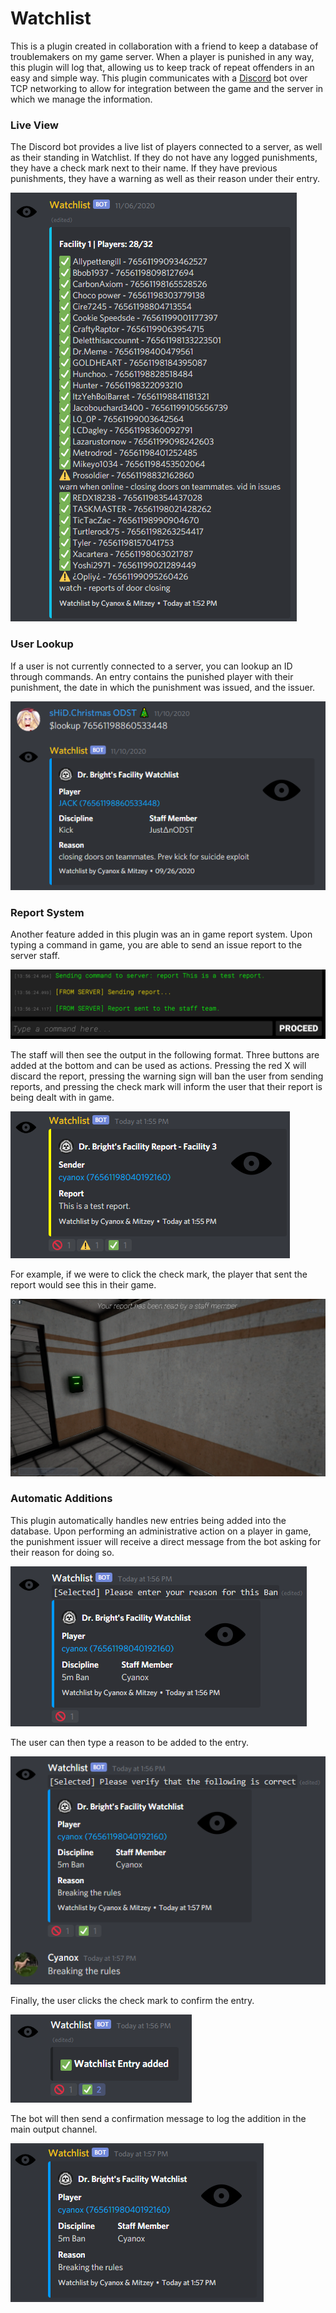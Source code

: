 # Watchlist
This is a plugin created in collaboration with a friend to keep a database of troublemakers on my game server. When a player is punished in any way, this plugin will log that, allowing us to keep track of repeat offenders in an easy and simple way. This plugin communicates with a [Discord](https://discord.com/) bot over TCP networking to allow for integration between the game and the server in which we manage the information.

### Live View
The Discord bot provides a live list of players connected to a server, as well as their standing in Watchlist. If they do not have any logged punishments, they have a check mark next to their name. If they have previous punishments, they have a warning as well as their reason under their entry.

![](https://github.com/tkocher62/Watchlist/blob/exiled/liveview.png)

### User Lookup
If a user is not currently connected to a server, you can lookup an ID through commands. An entry contains the punished player with their punishment, the date in which the punishment was issued, and the issuer.

![](https://github.com/tkocher62/Watchlist/blob/exiled/lookup.png)

### Report System
Another feature added in this plugin was an in game report system. Upon typing a command in game, you are able to send an issue report to the server staff.

![](https://github.com/tkocher62/Watchlist/blob/exiled/report.png)

The staff will then see the output in the following format. Three buttons are added at the bottom and can be used as actions. Pressing the red X will discard the report, pressing the warning sign will ban the user from sending reports, and pressing the check mark will inform the user that their report is being dealt with in game.

![](https://github.com/tkocher62/Watchlist/blob/exiled/reportoutput.png)

For example, if we were to click the check mark, the player that sent the report would see this in their game.

![](https://github.com/tkocher62/Watchlist/blob/exiled/reportread.png)

### Automatic Additions
This plugin automatically handles new entries being added into the database. Upon performing an administrative action on a player in game, the punishment issuer will receive a direct message from the bot asking for their reason for doing so.

![](https://github.com/tkocher62/Watchlist/blob/exiled/ban.png)

The user can then type a reason to be added to the entry.

![](https://github.com/tkocher62/Watchlist/blob/exiled/reason.png)

Finally, the user clicks the check mark to confirm the entry.

![](https://github.com/tkocher62/Watchlist/blob/exiled/entryadded.png)

The bot will then send a confirmation message to log the addition in the main output channel.

![](https://github.com/tkocher62/Watchlist/blob/exiled/confirmation.png)
